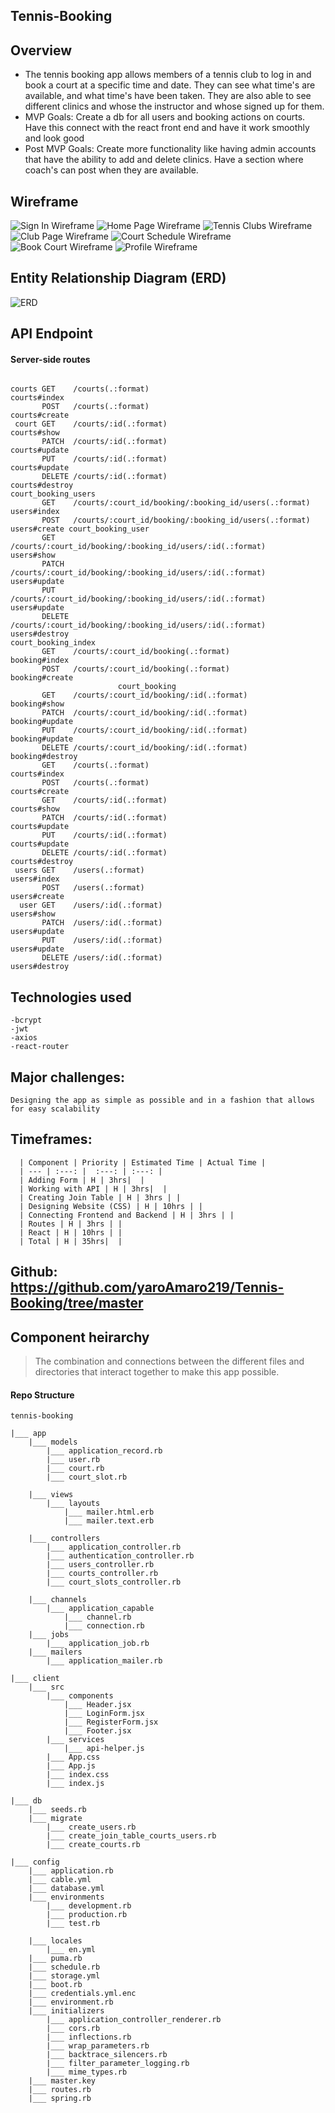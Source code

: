 ## Tennis-Booking 

## Overview

- The tennis booking app allows members of a tennis club to log in and book a court at a specific time and date. They can see what time's are available, and what time's have been taken. They are also able to see different clinics and whose the instructor and whose signed up for them. 
- MVP Goals: Create a db for all users and booking actions on courts. Have this connect with the react front end and have it work smoothly and look good
- Post MVP Goals: Create more functionality like having admin accounts that have the ability to add and delete clinics. Have a section where coach's can post when they are available. 

## Wireframe
![Sign In Wireframe](https://i.imgur.com/rIDLPvml.png)
![Home Page Wireframe](https://i.imgur.com/Qr98pYgl.png)
![Tennis Clubs Wireframe](https://i.imgur.com/uc1ncILl.png)
![Club Page Wireframe](https://i.imgur.com/krmdWN7l.png)
![Court Schedule Wireframe](https://i.imgur.com/9QAmYuUl.png)
![Book Court Wireframe](https://i.imgur.com/p2LY0vVl.png)
![Profile Wireframe](https://i.imgur.com/vCx9hEJl.png)

## Entity Relationship Diagram (ERD)
![ERD](https://i.imgur.com/WnyoRQDh.png)

## API Endpoint
#### Server-side routes
```  
                                           
courts GET    /courts(.:format)                           					       courts#index
       POST   /courts(.:format)       								       courts#create
 court GET    /courts/:id(.:format)   								       courts#show
       PATCH  /courts/:id(.:format)   								       courts#update
       PUT    /courts/:id(.:format)   								       courts#update
       DELETE /courts/:id(.:format)   								       courts#destroy
court_booking_users
       GET    /courts/:court_id/booking/:booking_id/users(.:format)                                    users#index
       POST   /courts/:court_id/booking/:booking_id/users(.:format)                                    users#create court_booking_user 
       GET    /courts/:court_id/booking/:booking_id/users/:id(.:format)                                users#show
       PATCH  /courts/:court_id/booking/:booking_id/users/:id(.:format)                                users#update
       PUT    /courts/:court_id/booking/:booking_id/users/:id(.:format)                                users#update
       DELETE /courts/:court_id/booking/:booking_id/users/:id(.:format)                                users#destroy         
court_booking_index
       GET    /courts/:court_id/booking(.:format)                                                      booking#index
       POST   /courts/:court_id/booking(.:format)                                                      booking#create
                        court_booking 
       GET    /courts/:court_id/booking/:id(.:format)                                                  booking#show
       PATCH  /courts/:court_id/booking/:id(.:format)                                                  booking#update
       PUT    /courts/:court_id/booking/:id(.:format)                                                  booking#update
       DELETE /courts/:court_id/booking/:id(.:format)                                                  booking#destroy
       GET    /courts(.:format)                                                                        courts#index
       POST   /courts(.:format)                                                                        courts#create
       GET    /courts/:id(.:format)                                                                    courts#show
       PATCH  /courts/:id(.:format)                                                                    courts#update
       PUT    /courts/:id(.:format)                                                                    courts#update
       DELETE /courts/:id(.:format)                                                                    courts#destroy
 users GET    /users(.:format)                                                                         users#index
       POST   /users(.:format)                                                                         users#create
  user GET    /users/:id(.:format)                                                                     users#show
       PATCH  /users/:id(.:format)                                                                     users#update
       PUT    /users/:id(.:format)                                                                     users#update
       DELETE /users/:id(.:format)                                                                     users#destroy

```																			
## Technologies used
	-bcrypt
	-jwt
	-axios
	-react-router

## Major challenges:
	Designing the app as simple as possible and in a fashion that allows for easy scalability

## Timeframes:

```
  | Component | Priority | Estimated Time | Actual Time |
  | --- | :---: |  :---: | :---: |
  | Adding Form | H | 3hrs|  |
  | Working with API | H | 3hrs|  |
  | Creating Join Table | H | 3hrs | |
  | Designing Website (CSS) | H | 10hrs | |
  | Connecting Frontend and Backend | H | 3hrs | |
  | Routes | H | 3hrs | |
  | React | H | 10hrs | |
  | Total | H | 35hrs|  |
```  
## Github: https://github.com/yaroAmaro219/Tennis-Booking/tree/master

## Component heirarchy
	
> The combination and connections between the different files and directories that interact together to make this app possible. 

#### Repo Structure

```
tennis-booking

|___ app
	|___ models
		|___ application_record.rb
		|___ user.rb
		|___ court.rb
		|___ court_slot.rb

	|___ views
		|___ layouts
			|___ mailer.html.erb
			|___ mailer.text.erb

	|___ controllers
		|___ application_controller.rb
		|___ authentication_controller.rb
		|___ users_controller.rb
		|___ courts_controller.rb
		|___ court_slots_controller.rb

	|___ channels
		|___ application_capable
			|___ channel.rb
			|___ connection.rb
	|___ jobs
		|___ application_job.rb
	|___ mailers
		|___ application_mailer.rb

|___ client
	|___ src
		|___ components
			|___ Header.jsx
			|___ LoginForm.jsx
			|___ RegisterForm.jsx
			|___ Footer.jsx
		|___ services
			|___ api-helper.js
		|___ App.css
		|___ App.js
		|___ index.css
		|___ index.js

|___ db
	|___ seeds.rb
	|___ migrate
		|___ create_users.rb
		|___ create_join_table_courts_users.rb
		|___ create_courts.rb

|___ config
	|___ application.rb      
	|___ cable.yml          
	|___ database.yml       
	|___ environments
		|___ development.rb
		|___ production.rb
		|___ test.rb

	|___ locales
		|___ en.yml
	|___ puma.rb            
	|___ schedule.rb        
	|___ storage.yml
	|___ boot.rb            
	|___ credentials.yml.enc 
	|___ environment.rb     
	|___ initializers 
		|___ application_controller_renderer.rb 
		|___ cors.rb                           
		|___ inflections.rb                    
		|___ wrap_parameters.rb
		|___ backtrace_silencers.rb            
		|___ filter_parameter_logging.rb       
		|___ mime_types.rb
	|___ master.key 
	|___ routes.rb 
	|___ spring.rb
			

